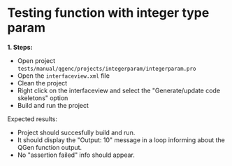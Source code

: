 # Testing function with integer type param

**1. Steps:**

* Open project `tests/manual/qgenc/projects/integerparam/integerparam.pro`
* Open the `interfaceview.xml` file
* Clean the project
* Right click on the interfaceview and select the "Generate/update code skeletons" option
* Build and run the project

Expected results:

* Project should succesfully build and run.
* It should display the "Output: 10" message in a loop informing about the QGen function output.
* No "assertion failed" info should appear.
